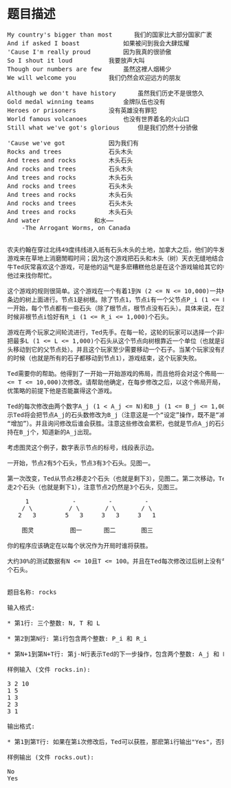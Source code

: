# 题目描述


<pre>My country&#39;s bigger than most		我们的国家比大部分国家广袤
And if asked I boast			如果被问到我会大肆炫耀
&#39;Cause I&#39;m really proud			因为我真的很骄傲
So I shout it loud			我要放声大叫
Though our numbers are few		虽然这裡人烟稀少
We will welcome you			我们仍然会欢迎远方的朋友

Although we don&#39;t have history		虽然我们历史不是很悠久
Gold medal winning teams		金牌队伍也没有
Heroes or prisoners			没有英雄没有罪犯
World famous volcanoes			也没有世界着名的火山口
Still what we&#39;ve got&#39;s glorious		但是我们仍然十分骄傲

&#39;Cause we&#39;ve got			因为我们有
Rocks and trees				石头木头
And trees and rocks			木头石头
And rocks and trees			石头木头
And trees and rocks			木头石头
And rocks and trees			石头木头
And trees and rocks			木头石头
And rocks and trees			石头木头
And trees and rocks			木头石头
And water 				和水⋯⋯
    -The Arrogant Worms, on Canada


农夫约翰在穿过北纬49度纬线进入祇有石头木头的土地，加拿大之后，他们的牛发明了一种新
游戏来在草地上消磨閒暇时间；因为这个游戏把石头和木头（树）天衣无缝地结合在一起！小
牛Ted灰常喜欢这个游戏，可是他的运气是多麽糟糕他总是在这个游戏输给其它的牛。这次，
他过来找你帮忙。

这个游戏的规则很简单。这个游戏在一个有着1到N (2 &lt;= N &lt;= 10,000)一共N个节点，N-1
条边的树上面进行。节点1是树根。除了节点1，节点i有一个父节点P_i (1 &lt;= P_i &lt; i)。
一开始，每个节点都有一些石头（除了根节点，根节点没有石头）。具体来说，在游戏刚开始的
时候非根节点i恰好有R_i (1 &lt;= R_i &lt;= 1,000)个石头。

游戏在两个玩家之间轮流进行，Ted先手。在每一轮，这轮的玩家可以选择一个非根节点，并且
把最多L (1 &lt;= L &lt;= 1,000)个石头从这个节点向树根靠近一个单位（也就是说，把这些石
头移动到它的父节点处）。并且这个玩家至少需要移动一个石子。当某个玩家没有办法移动石子
的时候（也就是所有的石子都移动到节点1），游戏结束，这个玩家失败。

Ted需要你的帮助。他得到了一开始一开始游戏的佈局，而且他将会对这个佈局一一进行T (1
&lt;= T &lt;= 10,000)次修改。请帮助他确定，在每步修改之后，以这个佈局开局，在双方都用最
优策略的前提下他是否能赢得这个游戏。

Ted的每次修改由两个数字A_j (1 &lt; A_j &lt;= N)和B_j (1 &lt;= B_j &lt;= 1,000)描述，表
示Ted将会把节点A_j的石头数修改为B_j（注意这是一个“设定”操作，既不是“减少”也不是
“增加”）。并且询问修改后谁会获胜。注意这些修改会累积，也就是节点A_j的石头数会一直保
持在B_j个，知道新的A_j出现。

考虑图灵这个例子，数字表示节点的标号，线段表示边。

一开始，节点2有5个石头，节点3有3个石头。见图一。

第一次改变，Ted从节点2移走2个石头（也就是剩下3），见图二。第二次移动，Ted从节点3移
走2个石头（也就是剩下1），注意节点2仍然是3个石头，见图三。

     1            -         -         -
    / \          / \       / \       / \
   2   3        5   3     3   3     3   1

    图灵          图一      图二       图三

你的程序应该确定在以每个状况作为开局时谁将获胜。

大约30%的测试数据有N &lt;= 10且T &lt;= 100。并且在Ted每次修改过后树上没有节点会超过5
个石头。


题目名称: rocks

输入格式:

* 第1行: 三个整数: N, T 和 L

* 第2到第N行: 第i行包含两个整数: P_i 和 R_i

* 第N+1到第N+T行: 第j-N行表示Ted的下一步操作，包含两个整数: A_j 和 B_j

样例输入 (文件 rocks.in):

3 2 10
1 5
1 3
2 3
3 1

输出格式:

* 第1到第T行: 如果在第i次修改后，Ted可以获胜，那麽第i行输出&#34;Yes&#34;，否则输出&#34;No&#34;。

样例输出 (文件 rocks.out):

No
Yes


</pre>
